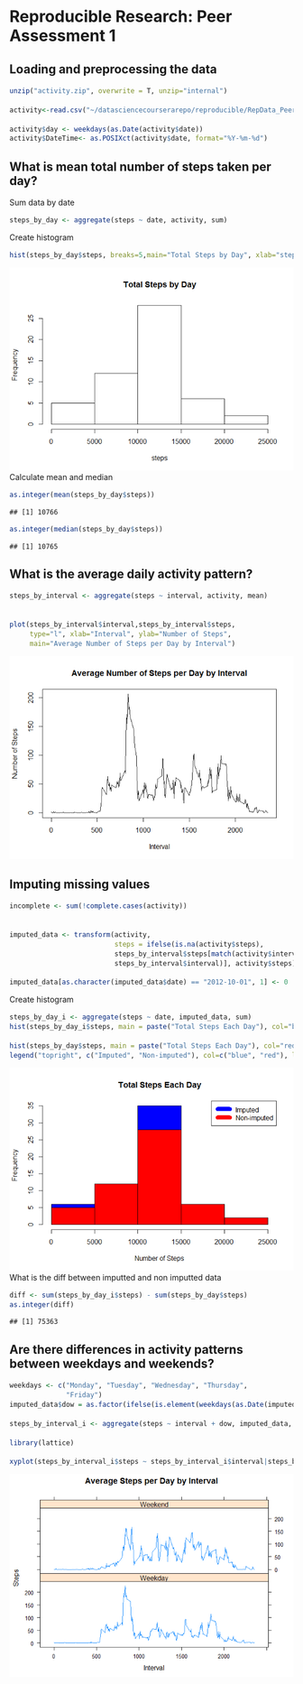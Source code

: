 # Reproducible Research: Peer Assessment 1


## Loading and preprocessing the data


```r
unzip("activity.zip", overwrite = T, unzip="internal")

activity<-read.csv("~/datasciencecourserarepo/reproducible/RepData_PeerAssessment1/activity.csv", header=TRUE)

activity$day <- weekdays(as.Date(activity$date))                 
activity$DateTime<- as.POSIXct(activity$date, format="%Y-%m-%d") 
```

## What is mean total number of steps taken per day?

Sum data by date

```r
steps_by_day <- aggregate(steps ~ date, activity, sum)
```

Create histogram

```r
hist(steps_by_day$steps, breaks=5,main="Total Steps by Day", xlab="steps")
```

![](PA1_template_files/figure-html/unnamed-chunk-3-1.png)
Calculate mean and median

```r
as.integer(mean(steps_by_day$steps))
```

```
## [1] 10766
```

```r
as.integer(median(steps_by_day$steps))
```

```
## [1] 10765
```
## What is the average daily activity pattern?

```r
steps_by_interval <- aggregate(steps ~ interval, activity, mean)


plot(steps_by_interval$interval,steps_by_interval$steps, 
     type="l", xlab="Interval", ylab="Number of Steps",
     main="Average Number of Steps per Day by Interval")
```

![](PA1_template_files/figure-html/unnamed-chunk-5-1.png)

## Imputing missing values

```r
incomplete <- sum(!complete.cases(activity))


imputed_data <- transform(activity, 
                          steps = ifelse(is.na(activity$steps), 
                          steps_by_interval$steps[match(activity$interval, 
                          steps_by_interval$interval)], activity$steps))

imputed_data[as.character(imputed_data$date) == "2012-10-01", 1] <- 0
```
Create histogram

```r
steps_by_day_i <- aggregate(steps ~ date, imputed_data, sum)
hist(steps_by_day_i$steps, main = paste("Total Steps Each Day"), col="blue", xlab="Number of Steps")

hist(steps_by_day$steps, main = paste("Total Steps Each Day"), col="red", xlab="Number of Steps", add=T)
legend("topright", c("Imputed", "Non-imputed"), col=c("blue", "red"), lwd=10)
```

![](PA1_template_files/figure-html/unnamed-chunk-7-1.png)
What is the diff between imputted and non imputted data

```r
diff <- sum(steps_by_day_i$steps) - sum(steps_by_day$steps)
as.integer(diff)
```

```
## [1] 75363
```

## Are there differences in activity patterns between weekdays and weekends?

```r
weekdays <- c("Monday", "Tuesday", "Wednesday", "Thursday", 
              "Friday")
imputed_data$dow = as.factor(ifelse(is.element(weekdays(as.Date(imputed_data$date)),weekdays), "Weekday", "Weekend"))

steps_by_interval_i <- aggregate(steps ~ interval + dow, imputed_data, mean)

library(lattice)

xyplot(steps_by_interval_i$steps ~ steps_by_interval_i$interval|steps_by_interval_i$dow, main="Average Steps per Day by Interval",xlab="Interval", ylab="Steps",layout=c(1,2), type="l")
```

![](PA1_template_files/figure-html/unnamed-chunk-9-1.png)

